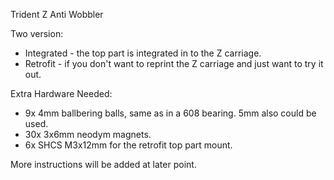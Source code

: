 
Trident Z Anti Wobbler

Two version:
- Integrated - the top part is integrated in to the Z carriage.
- Retrofit - if you don't want to reprint the Z carriage and just want to try it out.

Extra Hardware Needed:
- 9x 4mm ballbering balls, same as in a 608 bearing. 5mm also could be used.
- 30x 3x6mm neodym magnets.
- 6x SHCS M3x12mm for the retrofit top part mount. 

More instructions will be added at later point.
